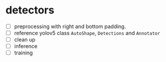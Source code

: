 # detectors

- [ ] preprocessing with right and bottom padding.
- [ ] reference yolov5 class `AutoShape`, `Detections` and `Annotator`
- [ ] clean up
- [ ] inference
- [ ] training

